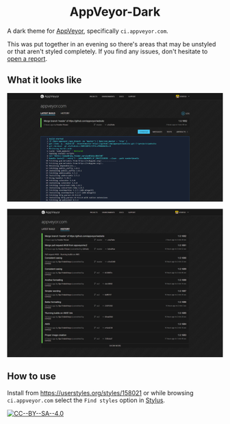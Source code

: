 <h1 align="center"><strong>AppVeyor-Dark</strong></h1>

A dark theme for [AppVeyor](https://appveyor.com), specifically `ci.appveyor.com`.

This was put together in an evening so there's areas that may be unstyled or that aren't styled completely.
If you find any issues, don't hesitate to [open a report](https://github.com/xt0rted/AppVeyor-Dark/issues/new).

## What it looks like

![build](/screenshots/build.png)

![history](/screenshots/history.png)

## How to use

Install from https://userstyles.org/styles/158021 or while browsing `ci.appveyor.com` select the `Find styles` option in [Stylus](https://chrome.google.com/webstore/detail/stylus/clngdbkpkpeebahjckkjfobafhncgmne/).

[![CC--BY--SA--4.0](https://img.shields.io/badge/License-%20CC--BY--SA--4.0%20-blue.svg)](LICENSE)
